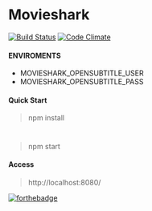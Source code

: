 # Movieshark
[![Build Status](https://travis-ci.org/Sedentary/movieshark.svg?branch=master)](https://travis-ci.org/Sedentary/movieshark)
[![Code Climate](https://codeclimate.com/github/Sedentary/movieshark/badges/gpa.svg)](https://codeclimate.com/github/Sedentary/movieshark)

#### ENVIROMENTS

* MOVIESHARK_OPENSUBTITLE_USER
* MOVIESHARK_OPENSUBTITLE_PASS

#### Quick Start
> npm install
#
> npm start

#### Access
> http://localhost:8080/

[![forthebadge](http://forthebadge.com/images/badges/built-with-swag.svg)](http://forthebadge.com)
